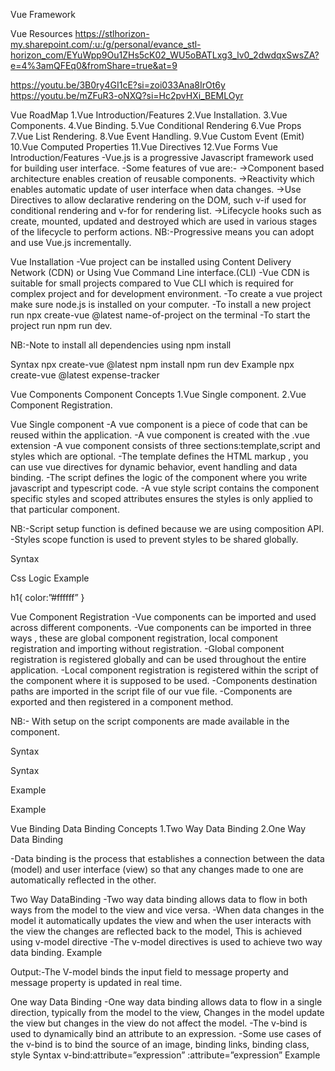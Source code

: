 Vue Framework

Vue Resources
https://stlhorizon-my.sharepoint.com/:u:/g/personal/evance_stl-horizon_com/EYuWpp9Ou1ZHs5cK02_WU5oBATLxg3_lv0_2dwdqxSwsZA?e=4%3amQFEq0&fromShare=true&at=9

https://youtu.be/3B0ry4GI1cE?si=zoi033Ana8IrOt6y
https://youtu.be/mZFuR3-oNXQ?si=Hc2pvHXi_BEMLOyr

Vue RoadMap
1.Vue Introduction/Features
2.Vue Installation.
3.Vue Components.
4.Vue Binding.
5.Vue Conditional Rendering
6.Vue Props
7.Vue List Rendering.
8.Vue Event Handling.
9.Vue Custom Event (Emit)
10.Vue Computed Properties
11.Vue Directives
12.Vue Forms
Vue Introduction/Features
-Vue.js is a progressive Javascript framework used for building user interface.
-Some features of vue are:-
->Component based architecture enables creation of reusable components.
->Reactivity which enables automatic update of user interface when data changes.
->Use Directives to allow declarative rendering on the DOM, such v-if used for conditional rendering and v-for for rendering list.
->Lifecycle hooks such as create, mounted, updated and destroyed which are used in various stages of the lifecycle to perform actions.
NB:-Progressive means you can adopt and use Vue.js incrementally.

Vue Installation
-Vue project can be installed using Content Delivery Network (CDN) or Using Vue Command Line interface.(CLI)
-Vue CDN is suitable for small projects compared to Vue CLI which is required for complex project and for development environment.
-To create a vue project make sure node.js is installed on your computer.
-To install a new project run npx create-vue @latest name-of-project on the terminal
-To start the project run npm run dev.

NB:-Note to install all dependencies using npm install

Syntax
npx create-vue @latest <Project name>
npm install
npm run dev
Example
npx create-vue @latest expense-tracker



Vue Components
Component Concepts
1.Vue Single component.
2.Vue Component Registration.

 Vue Single component
-A vue component is a  piece of code that can be reused within the application.
-A vue component is created with the .vue extension
-A vue component consists of three sections:template,script and styles which are optional.
-The template defines the HTML markup , you can use vue directives for dynamic behavior, event handling and data binding.
-The script defines the logic of the component where you write javascript and typescript code.
-A vue style script contains the component specific styles and scoped attributes ensures the styles is only applied to that particular component.

NB:-Script setup function is defined because we are using composition API.
      -Styles scope function is used to prevent styles to be shared globally.

Syntax
<template>HTML Markup</template>
<script setup> Javascript Logic </script>
<styles>Css Logic</styles>
Example
<template> <h1>{{vueApp}}</h1> </template>
<script setup>const vueApp = ref(“Hello Vue”)</script>
<styles> h1{ color:”#ffffff” } </styles>

Vue Component Registration
-Vue components can be imported and used across different components.
-Vue components can be imported in three ways , these are global component registration, local component registration and importing without registration.
-Global component registration is registered globally and can be used throughout the entire application.
-Local component registration is registered within the script of the component where it is supposed to be used.
-Components destination paths are imported in the script file of our vue file.
-Components are exported and then registered in a component method.

NB:- With setup on the script components are made available in the component.

Syntax
<template><myImportedComponent /></template>
<script setup>
import MyImportedComponent from ‘./components/MyImportedComponent’;
</script>

Syntax
<template><myImportedComponent /></template>
<script>
import MyImportedComponent from ‘./components/MyImportedComponent’;
export default{
      components:{MyImportedComponent, }
}
</script>

Example
<template><Header /></template>
<script setup>
import Header from ‘./components/Header’;
</script>

Example
<template><Header /></template>
<script>
import Header from ‘./components/Header’;
export default{
      components:{Header, }}
</script>


Vue Binding
Data Binding Concepts
1.Two Way Data Binding
2.One Way Data Binding

-Data binding is the process that establishes a connection between the data (model) and user interface (view) so that any changes made to one are automatically reflected in the other.

Two Way DataBinding
-Two way data binding allows data to flow in both ways from the model to the view and vice versa.
-When data changes in the model it automatically updates the view and when the user interacts with the view the changes are reflected back to the model, This is achieved using v-model directive
-The v-model directives is used to achieve two way data binding.
Example
<template>
<input v-model=”data” value=”data”/>
<span>{{data}}<span/>
</template>
<script>
  const data = ref(“”)
</script>
Output:-The V-model binds the  input field to message property and message property is updated in real time.

One way Data Binding
-One way data binding allows data to flow in a single direction, typically from the model to the view, Changes in the model update the view but changes in the view do not affect the model.
-The v-bind is used to dynamically bind an attribute to an expression.
-Some use cases of the v-bind is to bind the source of an image, binding links, binding class, style
Syntax
 v-bind:attribute=”expression”
 :attribute=”expression”
Example
<script>
    const image= “src/assets/images/photo.jpg”
    const alt = “Photo of a person”
    const link = “www.url.com”
</script>
<template>
      <img :src=”image” :alt=”alt” />
      <a :href=”link”/>
<template/>
Output:-v-bind binds the html attributes and when the expression changes the attribute is updated
Vue Conditional Rendering
-Conditional rendering in vue refers to the ability to conditionally show or hide elements in the user interface based on certain conditions.
-Vue directives such as v-if , v-else , v-else-if and v-show are used to achieve this.
-Vue v-if directive conditionally renders a condition if it's true.
-Vue v-else directive conditionally renders a condition if it's false.
-Vue v-else-if directive is used to check multiple conditions .
-Vue v-show conditionally renders an element but only toggles the visibility of an element without affecting its presence in the DOM.

NB:- v-if, v-else , v-else-if removes elements from the DOM.
       -v-show toggles element on the DOM without affecting its presence in the DOM.

Syntax
<HtmlElement v-if=”true-condition” > <HtmlElement />
<HtmlElement v-else-if=”false-condition” > <HtmlElement />
<HtmlElement v-else > <HtmlElement />

Example
<template>
       <h1 v-if=”showHeader”>Welcome to vue conditional rendering</h1>
       <p v-else=”showParagraph”>This paragraph is conditionally using v-else</p>
      <button @click=”handleHeader”>Toggle Header</button>
      <button @click=”handleParagraph”>Toggle Paragraph</button>
</template>

<script setup>
const showHeader = ref(true)
const showParagraph = ref(true)
const handleHeader =()=> showerHeader.value = !showHeader.value
const handleParagraph =()=>showParagraph.value = !showParagraph.value
</script>





Vue Props
Prop Concepts
1.Vue Properties
2.Vue Props Array Syntax
3.Vue Props Object Syntax
 
Vue Properties
-Props is a special keyword that stands for properties in Vue.js 
-Props is used to pass data from one component to another, primarily from parent to child component.
-Props are passed to a component then received on the other component, using the defineProps function in the setup script function.
-Props can carry various data types including Strings,Arrays,Objects,Booleans and even functions.
-Props data is binded using the v-bind directive to the component that receive props.
-Props data is received in the child component with the defineProps() in the composition API.
-The defineProps provides reactivity for props enabling automatic updates when prop values changes

NB:- Props should be binded when passed to various component levels.

Syntax
<template> 
     <ChildComponent :propName=”parentData”></ChildComponent>
</template>
Example
<template> 
     <ChildComponent :petName=”petName”></ChildComponent>
</template>
<script setup>
      const petName = ref(“Cat”)
 </script>



Vue Props Array Syntax 
-Props received by an array are defined using the defineProps.
-The array carries the name of the props received
-The prop variable could be destructured to extract individual prop values from the array.
Syntax
<script setup>
     const props = defineProps([“propName”, propName2])
     const [propName, propName2] = defineProps([“propName”, propName2])
</script>
Vue Props Object Syntax 
-Props received by an object are defined using the defineProps and their expected data types.
-Prop Data Types can be specified such as String, Array , Object , Boolean and Function.
-Object destructuring can be used to extract individual prop values from the object returned by defineProps.
Syntax
<script setup>
   const props = defineProps({propName:dataType})
   const props = defineProps({propName:{type:String, isRequired:true}})
</script>

<script setup>
   const {propName } = defineProps( {propName:dataType, propName2:dataType} )
   const { propName } = defineProps( { propName:{type:String }})
</script>

Vue List Rendering
-A List is used to display data in an orderly format.
-Vue list rendering involves displaying a collection of data in the form of a list.
-Vue offers several directives in order to render a list in the template for instance the v-for directive is used to iterate through an array or object and render the template for each item.

NB:-Key attribute is used to uniquely identify each item in the list.
       -Key attribute should be included when creating lists of elements.
       -Keys are used to identify items in a list that have changed, updated or deleted.
Syntax
<ul>
     <li v-for=”item in items>{{item}}</li>
     <li v-for=”{item ,i } of items :key=”i”>{{item}}</li>
</ul>
Example
<template>
<ul>
      <li v-for=”item of items :key=”item”>{item}<li>
<ul>
</template>

<script> 
import {ref} from “vue”
export default(){
  setup(){
     const items = ref([1, 2, 3r])
  return{items}
}}
</script>

Vue Event Handling
1.v-on Directive
2.Click Event
3.Submit Event
 v-on Directive
-Event listeners are used to handle users' interaction with the webpage such as clicking a button or hovering over a particular element.
-V-on directive is used for event handling with the name of the event you want to trigger.
-This event could be a click event, change event , submit event ,mouseenter event or mouseleave event. 
NB:-The shorthand for v-on event is @ 
Syntax
v-on:eventName
@eventName 

NB:-The @mouseenter is used to handle mouse enter.
      -The @mouseleave is used to handle mouse leaves.
      -The @change is used to handle input value changes.

Click Event
-The @click is used  to handle click events by listening to DOM events
-The handler function can be an inline handler or method handler
-The inline handler is used to execute simple logic.
-The method handler is used for complex logic.

Syntax
@click = “handlerFunction”

Example
<template>
    <span>{{count}}</span>
    <button @click=”count=count+1”>Add Counter</button>
    <button @click=”handleChangeItem>Change Item</button>
     
</template> 

<script setup>
const count = ref(0)
const item = ref(“Tie”)
const handleChangeItem = ()=> item.value=”socks”
<script/>

Submit Event
-The submit event is used to handle form submission in vue.js applications.
-The prevent event modifier is used to prevent the default behavior of a form submission
-The input value attribute in the input elements is not necessary when using the v-model as the v-model automatically binds the input value.
-A Conditional Statement is used to check whether both inputs are available, if either is missing the form submission won't occur.
-After the reactive object is created the input values are reset by setting them to an empty string as this clears the input fields for a new set of inputs.

NB:-The properties of the object should be accessed with the value 

Syntax
@prevent.submit = “handlerFunction”

Example
<template>
  <form @submit.prevent=”handleSubmit”>
      <input  v-model=”firstName” />
       <input v-model=”secondName” />
  <button type=”submit”>Submit</button>
  <form/>
<span>{firstName} {secondName}</span>
</template> 

<script setup>
if(!firstName || !secondName) return null
const firstName = ref(“”);
const secondName = ref(“”)
const handleSubmit = ()=>{
      const obj =reactive({
                   firstName:firstName.value,
                   secondName:secondName.value}})
firstName.value=””
secondName.value=””
<script/>

Vue Custom Events (Emit)
-Emit is used in the composition API to trigger custom events from child components to parent components.
-Emit function allows child components to communicate and send data to their parent components.
-The defineEmits receives the event from the parent component.
-The emit function receives the event callBack and data you want to pass through it.
Syntax
defineEmits(“EventName”)
emits(“EventName”, “Data to Pass”)
Example
Parent
<script>
   const childData = ref(“”)
   const updateData = data=>childData.value = data
</script>
<template>
  <span>{{childData}}<span/>
  <ChildComponent @updateData=updateData />
</template>
Child
<script>
    const parentdata = ref(“Vue is Great”);
    const emit = defineEmit(“updateData”); 
    const handleUpdate =()=> emit(“updateData”, `${parentData}` )
</script>
<template>
     <span>Child Component</span>
     <button @click=”handleUpdate”></button>
</template>


Vue Composition API
-Composition API is a new set of api introduced in Vue 3 to provide more flexibility and organization when writing Vue components.
-The composition API has the setup function, this is where you organize the component logic, the function is called before the component is created. 
-Composition API uses the refs and reactive objects, the ref is used  for individual values and reactive for complex objects.
-With the shorthand syntax we use the setup in the script tag and we don't need to declare to export , declare the setup function and also there is no need to return the object.
Syntax
<template><h1>{variable}<h1/></template>
<script>
import {ref} from vue
   export default(){
            setup(){
              const variable = ref(value)
              return{value}
             }
}
</script>

Syntax
<template><h1>{variable}<h1/></template>
<script setup>
import {ref} from vue
       const variable = ref(value)
}
</script>
Vue Reactivity
1.Vue Ref
2.Vue Reactive

-Reactivity is the ability for a framework to automatically track changes in data and update the user interface in response to the changes made.
-Ref and Reactive functions are used in composition API to manage reactivity.
-Ref and Reactivity provide a cleaner way to handle state and automatically update UI based on changes in data.
Vue Ref
-Ref function is used to create a reactive reference to a single value.
-Ref returns an object and the actual value can be accessed through the value property.
-The other property in ref is _v_isRef which is a boolean property that indicates whether the object is a ref. It is useful for the debugging process. 
NB:- Values declared with  are accessed with .value 

Syntax 
ref()
Example
const itemValue = ref(“Sock”)
itemValue.value = “Scurf”
console.log(itemValue.value)
Output:- Scurf
 Vue Reactive
-Reactive function is used to create reactive objects with multiple properties.
-Reactive function makes the entire object reactive rather than a single object.
-Reactive values are accessed directly.

NB:- Values declared with Reactive are accessed directly. 
Syntax 
reactive()

Example
const itemValues = reactive([{id:0,item:”Socks”},{id:1,item:”Jacket”}])
itemValues.at(1).item = “scurf” 
console.log(itemValues)
Output:- [{id:0,item:”Socks”},{id:1,item:”Scurf”}]


Vue Computed Properties
1.Computed Properties.
2.Computed Function.
3.Normal Function.
Computed Properties
-Computed properties are used to perform calculations on data and transform data which makes it easy to reuse the result on the template.
-Computed property automatically tracks its reactive dependencies, which means if any dependencies change computed property re-evaluates ensuring displayed value in the template remains upto-date.
-In Computed property vue automatically identifies reactive properties and if the reactive dependencies change the computed property is marked as dirty and vue re-evaluates it. 
-Computed Operations examples are such as filtering a list which transforms data, performing complex calculations and formatting date.
                                                       Computed Function
-A computed function is used to define computed properties in Vue components.
-A computed function takes in a callback function that returns the computed properties.
-Using Computed function is important to use when you need to perform calculations based on data that changes (reactive data),  automatic dependency tracking and caching for performance.

NB:-Caching is a mechanism used in computing to store and reuse previously computed or retrieved data which improves performance by avoiding overhead recalculation or refetching same data repeatedly.
Syntax
computed(()=>computed properties)

Example
<template>{{totalItem}}</template>
<script setup>
import {computed } from vue
const items = reactive([{item:”Socks”,quantity:3},{item:”Shirts”,quantity:5}])
const totalItem = computed(()=>items.reduce((acc,item)=>acc+item.quantity,0)
</script>
NB:-Computed Function
                                                       Normal Function
-Normal Functions can be used in cases where we are dealing with non-reactive logic or calculations that do not depend on Vue’s reactivity system.
-Normal function lacks the caching mechanism which the computed function has, this means the normal function recalculates its result even if the input values haven’t changed.
-Normal functions don't automatically track their dependencies hence if the function relies on reactive data changes to that data won't trigger automatic updates in the UI.
-Normal functions need manual dependency tracking to achieve reactivity.
Syntax
const functionName = ()=>{non-computed Operation}
Example
<template>{{modifiedValue}}</template>
<script setup>
const originalValue = ref(10)
const modifiedValue = ref(0)
const modifyValue = ()=>modifiedValue.value=originalValue*2;
</script>
NB:-Normal Function



Vue Forms

Syntax
<template>
  <form @submit.prevent=”handleSubmit”>
     <label>FirstName<input type=”text” v-model=”firstName”/></label>        
     <label>Age<input type=”number v-model=”secondName”/></label>        
</form>
</template>

<script setup>

const firstName = refs(“”)
const secondName = refs(“”)

        const handleSubmit = ()=>{

}
<script>



Vue APIs
1.Vue Composition API
2.Vue Option API

Vue Composition API 
-Vue composition api is a way of writing vue components using functions instead of option object.
Syntax 
<script setup>  </script>
<script>
  setup(){ }
  return{Data to be exposed to the Template}
</script>

Vue Optional API 

Syntax
<script>
   export default{
         data(){}
         methods:{}
         created(){} 

}
</script>



Vue Directives
Directives Concepts 
v-for
v-if
v-show
v-model

-Vue directives are special html element attributes that tell ue what to do with the DOM.
-Vue directives usually have a prefix of v-symbol and can be used to bind data and event listeners, control rendering of elements


Vue Emit
Parent
<template>
    <Child @handleEvent={handleEvent} />
</template>
<script setup>
       const handleEvent = (data)=>{
          console.log(data) }
</script>

Child
<template>

</template>
<script setup>
        const emit = defineEmit(handleEvent)
        emit(“handleEvent”, data)
</script>

